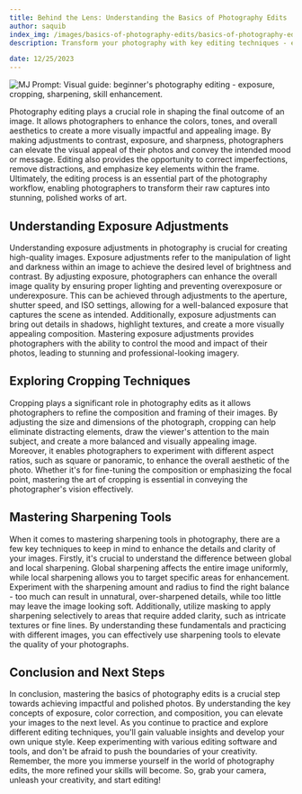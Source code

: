 ```yaml
---
title: Behind the Lens: Understanding the Basics of Photography Edits
author: saquib
index_img: /images/basics-of-photography-edits/basics-of-photography-edits.webp
description: Transform your photography with key editing techniques - exposure adjustments, cropping, sharpening, and more! Perfect for beginners seeking to enhance their skills.

date: 12/25/2023
---
```


![MJ Prompt: Visual guide: beginner's photography editing - exposure, cropping, sharpening, skill enhancement.](/images/basics-of-photography-edits/basics-of-photography-edits.webp)

Photography editing plays a crucial role in shaping the final outcome of an image. It allows photographers to enhance the colors, tones, and overall aesthetics to create a more visually impactful and appealing image. By making adjustments to contrast, exposure, and sharpness, photographers can elevate the visual appeal of their photos and convey the intended mood or message. Editing also provides the opportunity to correct imperfections, remove distractions, and emphasize key elements within the frame. Ultimately, the editing process is an essential part of the photography workflow, enabling photographers to transform their raw captures into stunning, polished works of art.

## Understanding Exposure Adjustments

Understanding exposure adjustments in photography is crucial for creating high-quality images. Exposure adjustments refer to the manipulation of light and darkness within an image to achieve the desired level of brightness and contrast. By adjusting exposure, photographers can enhance the overall image quality by ensuring proper lighting and preventing overexposure or underexposure. This can be achieved through adjustments to the aperture, shutter speed, and ISO settings, allowing for a well-balanced exposure that captures the scene as intended. Additionally, exposure adjustments can bring out details in shadows, highlight textures, and create a more visually appealing composition. Mastering exposure adjustments provides photographers with the ability to control the mood and impact of their photos, leading to stunning and professional-looking imagery.

## Exploring Cropping Techniques

Cropping plays a significant role in photography edits as it allows photographers to refine the composition and framing of their images. By adjusting the size and dimensions of the photograph, cropping can help eliminate distracting elements, draw the viewer's attention to the main subject, and create a more balanced and visually appealing image. Moreover, it enables photographers to experiment with different aspect ratios, such as square or panoramic, to enhance the overall aesthetic of the photo. Whether it's for fine-tuning the composition or emphasizing the focal point, mastering the art of cropping is essential in conveying the photographer's vision effectively.

## Mastering Sharpening Tools

When it comes to mastering sharpening tools in photography, there are a few key techniques to keep in mind to enhance the details and clarity of your images. Firstly, it's crucial to understand the difference between global and local sharpening. Global sharpening affects the entire image uniformly, while local sharpening allows you to target specific areas for enhancement. Experiment with the sharpening amount and radius to find the right balance - too much can result in unnatural, over-sharpened details, while too little may leave the image looking soft. Additionally, utilize masking to apply sharpening selectively to areas that require added clarity, such as intricate textures or fine lines. By understanding these fundamentals and practicing with different images, you can effectively use sharpening tools to elevate the quality of your photographs.

## Conclusion and Next Steps

In conclusion, mastering the basics of photography edits is a crucial step towards achieving impactful and polished photos. By understanding the key concepts of exposure, color correction, and composition, you can elevate your images to the next level. As you continue to practice and explore different editing techniques, you'll gain valuable insights and develop your own unique style. Keep experimenting with various editing software and tools, and don't be afraid to push the boundaries of your creativity. Remember, the more you immerse yourself in the world of photography edits, the more refined your skills will become. So, grab your camera, unleash your creativity, and start editing!